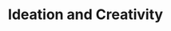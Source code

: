 ---
layout: topic
permalink: /learning/ideation-and-creativity/
id: ideation
title: Ideation and Creativity
hide_navigation: true
infos:
  title: Ideation and Creativity
  days: 19
  description: Learn the design and creativity process in one month
resources:
  - title: Steal Like An Artist — Austin Kleon
    url: https://www.amazon.com/gp/product/0761169253/ref=as_li_qf_asin_il_tl?ie=UTF8&tag=tradivegan0b-20&creative=9325&linkCode=as2&creativeASIN=0761169253&linkId=638c04092dbc3f6d9831d88c1b6e6f21
projects_ideas:
  - title: Design a landing page for your portfolio
  - title: Start a drawing book
  - title: Paint a masterpiece
  - title: Produce a song
  - title: Make something (anything related to building works)
experiences:
  - title: How I learnt how to steal like an artist in a month and designed & built my new company’s website
    url: https://medium.com/learning-lab/4-how-i-learnt-how-to-steal-like-an-artist-in-a-month-and-designed-built-my-new-companys-c5c68ffcf251
    source: medium.com
    author: Sandoche Adittane
projects_outcome:
  - name: Webdesign checklist
    type: Checklist
    url: https://github.com/sandoche/Webdesign-checklist
    author: Sandoche Adittane
  - name: Snitco
    type: Website
    url: http://snit.co
    author: Sandoche Adittane
---